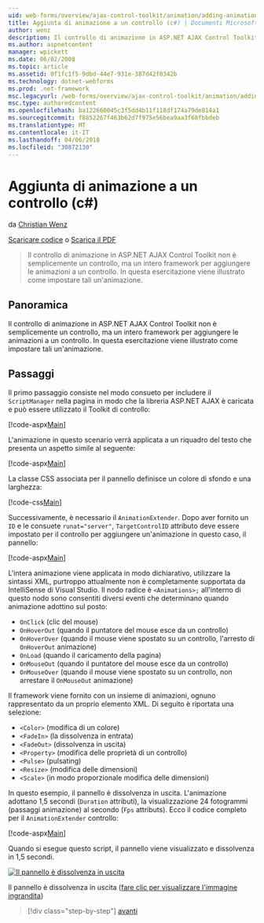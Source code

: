 ```yaml
---
uid: web-forms/overview/ajax-control-toolkit/animation/adding-animation-to-a-control-cs
title: Aggiunta di animazione a un controllo (c#) | Documenti Microsoft
author: wenz
description: Il controllo di animazione in ASP.NET AJAX Control Toolkit non è semplicemente un controllo, ma un intero framework per aggiungere le animazioni a un controllo. Questa esercitazione viene illustrato come...
ms.author: aspnetcontent
manager: wpickett
ms.date: 06/02/2008
ms.topic: article
ms.assetid: 0f1fc1f5-9dbd-44e7-931e-387d42f0342b
ms.technology: dotnet-webforms
ms.prod: .net-framework
msc.legacyurl: /web-forms/overview/ajax-control-toolkit/animation/adding-animation-to-a-control-cs
msc.type: authoredcontent
ms.openlocfilehash: ba122660045c3f5dd4b11f118df174a79de814a1
ms.sourcegitcommit: f8852267f463b62d7f975e56bea9aa3f68fbbdeb
ms.translationtype: MT
ms.contentlocale: it-IT
ms.lasthandoff: 04/06/2018
ms.locfileid: "30872130"
---
```

<a name="adding-animation-to-a-control-c"></a>Aggiunta di animazione a un controllo (c#)
====================
da [Christian Wenz](https://github.com/wenz)

[Scaricare codice](http://download.microsoft.com/download/f/9/a/f9a26acd-8df4-4484-8a18-199e4598f411/Animation1.cs.zip) o [Scarica il PDF](http://download.microsoft.com/download/6/7/1/6718d452-ff89-4d3f-a90e-c74ec2d636a3/animation1CS.pdf)

> Il controllo di animazione in ASP.NET AJAX Control Toolkit non è semplicemente un controllo, ma un intero framework per aggiungere le animazioni a un controllo. In questa esercitazione viene illustrato come impostare tali un'animazione.


## <a name="overview"></a>Panoramica

Il controllo di animazione in ASP.NET AJAX Control Toolkit non è semplicemente un controllo, ma un intero framework per aggiungere le animazioni a un controllo. In questa esercitazione viene illustrato come impostare tali un'animazione.

## <a name="steps"></a>Passaggi

Il primo passaggio consiste nel modo consueto per includere il `ScriptManager` nella pagina in modo che la libreria ASP.NET AJAX è caricata e può essere utilizzato il Toolkit di controllo:

[!code-aspx[Main](adding-animation-to-a-control-cs/samples/sample1.aspx)]

L'animazione in questo scenario verrà applicata a un riquadro del testo che presenta un aspetto simile al seguente:

[!code-aspx[Main](adding-animation-to-a-control-cs/samples/sample2.aspx)]

La classe CSS associata per il pannello definisce un colore di sfondo e una larghezza:

[!code-css[Main](adding-animation-to-a-control-cs/samples/sample3.css)]

Successivamente, è necessario il `AnimationExtender`. Dopo aver fornito un `ID` e le consuete `runat="server"`, `TargetControlID` attributo deve essere impostato per il controllo per aggiungere un'animazione in questo caso, il pannello:

[!code-aspx[Main](adding-animation-to-a-control-cs/samples/sample4.aspx)]

L'intera animazione viene applicata in modo dichiarativo, utilizzare la sintassi XML, purtroppo attualmente non è completamente supportata da IntelliSense di Visual Studio. Il nodo radice è `<Animations>;` all'interno di questo nodo sono consentiti diversi eventi che determinano quando animazione adottino sul posto:

- `OnClick` (clic del mouse)
- `OnHoverOut` (quando il puntatore del mouse esce da un controllo)
- `OnHoverOver` (quando il mouse viene spostato su un controllo, l'arresto di `OnHoverOut` animazione)
- `OnLoad` (quando il caricamento della pagina)
- `OnMouseOut` (quando il puntatore del mouse esce da un controllo)
- `OnMouseOver` (quando il mouse viene spostato su un controllo, non arrestare il `OnMouseOut` animazione)

Il framework viene fornito con un insieme di animazioni, ognuno rappresentato da un proprio elemento XML. Di seguito è riportata una selezione:

- `<Color>` (modifica di un colore)
- `<FadeIn>` (la dissolvenza in entrata)
- `<FadeOut>` (dissolvenza in uscita)
- `<Property>` (modifica delle proprietà di un controllo)
- `<Pulse>` (pulsating)
- `<Resize>` (modifica delle dimensioni)
- `<Scale>` (in modo proporzionale modifica delle dimensioni)

In questo esempio, il pannello è dissolvenza in uscita. L'animazione adottano 1,5 secondi (`Duration` attributi), la visualizzazione 24 fotogrammi (passaggi animazione) al secondo (`Fps` attributs). Ecco il codice completo per il `AnimationExtender` controllo:

[!code-aspx[Main](adding-animation-to-a-control-cs/samples/sample5.aspx)]

Quando si esegue questo script, il pannello viene visualizzato e dissolvenza in 1,5 secondi.


[![Il pannello è dissolvenza in uscita](adding-animation-to-a-control-cs/_static/image2.png)](adding-animation-to-a-control-cs/_static/image1.png)

Il pannello è dissolvenza in uscita ([fare clic per visualizzare l'immagine ingrandita](adding-animation-to-a-control-cs/_static/image3.png))

> [!div class="step-by-step"]
> [avanti](executing-several-animations-at-the-same-time-cs.md)
